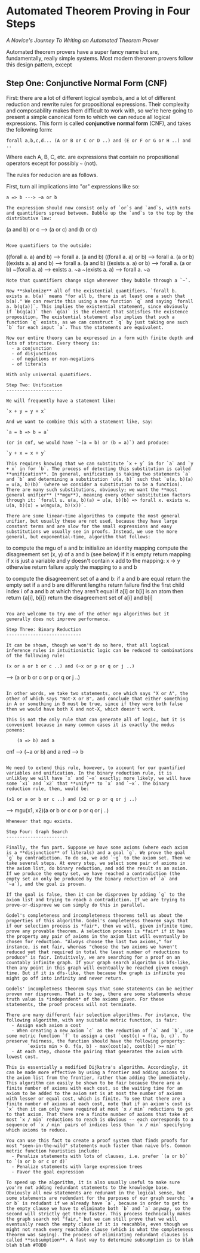 Automated Theorem Proving in Four Steps
=======================================
*A Novice's Journey To Writing an Automated Theorem Prover*

Automated theorem provers have a super fancy name but are, fundamentally, really simple systems. Most modern therorem provers follow this design pattern, except 

Step One: Conjunctive Normal Form (CNF)
---------------------------------------

First: there are a lot of different logical symbols, and a lot of different reduction and rewrite rules for propositional expressions. Their complexity and composability makes them difficult to work with, so we're here going to present a simple canonical form to which we can reduce all logical expressions. This form is called **conjunctive normal form** (CNF), and takes the following form:

```
forall a,b,c,d... (A or B or C or D ..) and (E or F or G or H ..) and ..
```

Where each A, B, C, etc. are expressions that contain no propositional operators except for possibly `~` (not).

The rules for reducion are as follows.

First, turn all implications into "or" expressions like so:
```
a => b ---> ~a or b

The expression should now consist only of `or`s and `and`s, with nots and quantifiers spread between. Bubble up the `and`s to the top by the distributive law:
```
(a and b) or c --> (a or c) and (b or c)
```

Move quantifiers to the outside:
```
((forall a. a) and b) --> forall a. (a and b)
((forall a. a) or b) --> forall a. (a or b)
((exists a. a) and b) --> forall a. (a and b)
((exists a. a) or b) --> forall a. (a or b)
~(forall a. a) --> exists a. ~a
~(exists a. a) --> forall a. ~a
```
Note that quantifiers change sign whenever they bubble through a `~`.

Now **skolemize** all of the existential quantifiers. `forall b. exists a. b(a)` means "for all b, there is at least one a such that b(a)." We can rewrite this using a new function `q` and saying `forall a. b(q(a))`. This implies the existential statement, since obviously if `b(q(a))` then `q(a)` is the element that satisfies the existence proposition. The existential statement also implies that such a function `q` exists, as we can construct `q` by just taking one such `b` for each input `a`. Thus the statements are equivalent.

Now our entire theory can be expressed in a form with finite depth and lots of structure. Every theory is:
  - a conjunction
  - of disjunctions
  - of negations or non-negations
  - of literals

With only universal quantifiers.

Step Two: Unification
---------------------

We will frequently have a statement like:

`x + y = y + x`

And we want to combine this with a statement like, say:

`a = b => b = a`

(or in cnf, we would have `~(a = b) or (b = a)`) and produce:

`y + x = x + y`

This requires knowing that we can substitute `x + y` in for `a` and `y + x` in for `b`. The process of detecting this substitution is called **unification**. In general, unification is taking two statements `a` and `b` and determining a substitution `u(a, b)` such that `u(a, b)(a) = u(a, b)(b)` (where we consider a substitution to be a function). There are many such substitutions, obviously; we want the **most general unifier** (**mgu**), meaning every other substitution factors through it: `forall u. u(a, b)(a) = u(a, b)(b) => forall x. exists w. u(a, b)(x) = w(mgu(a, b)(x))`.

There are some linear-time algorithms to compute the most general unifier, but usually these are not used, because they have large constant terms and are slow for the small expressions and easy substitutions we usually see in proofs. Instead, we use the more general, but exponential-time, algorithm that follows:

```
to compute the mgu of a and b:
    initialize an identity mapping
    compute the disagreement set (x, y) of a and b (see below)
    if it is empty return mapping
    if x is just a variable and y doesn't contain x
        add to the mapping: x -> y
    otherwise
        return failure
    apply the mapping to a and b

to compute the disagreement set of a and b:
    if a and b are equal return the empty set
    if a and b are different lengths return failure
    find the first child index i of a and b at which they aren't equal
    if a[i] or b[i] is an atom then return {a[i], b[i]}
    return the disagreement set of a[i] and b[i]
```

You are welcome to try one of the other mgu algorithms but it generally does not improve performance.

Step Three: Binary Reduction
----------------------------

It can be shown, though we won't do so here, that all logical inference rules in intuitionistic logic can be reduced to combinations of the following rule:

```
    (x or a or b or c ..) and (~x or p or q or j ..)
--> (a or b or c or p or q or j ..)
```

In other words, we take two statements, one which says "X or A", the other of which says "Not-X or B", and conclude that either something in A or something in B must be true, since if they were both false then we would have both X and not-X, which doesn't work.

This is not the only rule that can generate all of logic, but it is convenient because in many common cases it is exactly the modus ponens:

```
        (a => b) and a
cnf --> (~a or b) and a
red --> b
```

We need to extend this rule, however, to account for our quantified variables and unification. In the binary reduction rule, it is unlikley we will have `x` and `~x` exactly; more likely, we will have some `x1` and `x2` that **unify** to `x` and `~x`. The binary reduction rule, then, would be:
```
    (x1 or a or b or c ..) and (x2 or p or q or j ..)
--> mgu(x1, x2)(a or b or c or p or q or j ..)
```
Whenever that mgu exists.

Step Four: Graph Search
-----------------------

Finally, the fun part. Suppose we have some axioms (where each axiom is a **disjunction** of literals) and a goal `g`. We prove the goal `g` by contradiction. To do so, we add `~g` to the axiom set. Then we take several steps. At every step, we select some pair of axioms in the axiom list, do binary reduction, and add the result as an axiom. If we produce the empty set, we have reached a contradiction (the empty set an only be produced by the binary reduction of `a` and `~a`), and the goal is proven.

If the goal is false, then it can be disproven by adding `g` to the axiom list and trying to reach a contradiction. If we are trying to prove-or-disprove we can simply do this in parallel.

Godel's completeness and incompleteness theorems tell us about the properties of this algorithm. Godel's completeness theorem says that if our selection process is *fair*, then we will, given infinite time, prove any provable theorem. A selection process is *fair* if it has the property any pair of axioms in the axiom list will eventually be chosen for reduction. "Always choose the last two axioms," for instance, is not fair, whereas "choose the two axioms we haven't reduced yet that required in total the least number of reductions to produce" is fair. Intuitively, we are searching for a proof on an countably infinite graph. If your graph search algorithm is bfs-like, then any point in this graph will eventually be reached given enough time. But if it is dfs-like, then because the graph is infinite you might go off into infinity and never return.

Godels' incompletness theorem says that some statements can be neither proven nor disproven. That is to say, there are some statements whose truth value is *independent* of the axioms given. For these statements, the proof process will not terminate.

There are many different fair selection algorithms. For instance, the following algorithm, with any suitable metric function, is fair:
  - Assign each axiom a cost
  - When creating a new axiom `c` as the reduction of `a` and `b`, use some metric function `f` to assign a cost `cost(c) = f(a, b, c)`. To preserve fairness, the function should have the following property:
        `exists min > 0. f(a, b) - max(cost(a), cost(b)) >= min`
  - At each step, choose the pairing that generates the axiom with lowest cost.

This is essentially a modified Dijkstra's algorithm. Accordingly, it can be made more effective by using a frontier and adding axioms to the axiom list from the frontier, rather than adding the immediately. This algorithm can easily be shown to be fair because there are a finite number of axioms with each cost, so the waiting time for an axiom to be added to the axiom set is at most the number of axioms with lesser or equal cost, which is finite. To see that there are a finite number of axioms at each cost, note that if an axiom's cost is `x` then it can only have required at most `x / min` reductions to get to that axiom. That there are a finite number of axioms that take at most `x / min` reductions to reach is obvious -- each corresponds to a sequence of `x / min` pairs of indices less than `x / min` specifying which axioms to reduce.

You can use this fact to create a proof system that finds proofs for most "seen-in-the-wild" statements much faster than naive bfs. Common metric function heuristics include:
  - Penalize statements with lots of clauses, i.e. prefer `(a or b)` to `(a or b or c or d)`
  - Penalize statements with large expression trees
  - Favor the goal expression

To speed up the algorithm, it is also usually useful to make sure you're not adding redundant statements to the knowledge base. Obviously all new statements are redunant in the logical sense, but some statements are redundant for the purposes of our graph search; `a or b` is redudant if we already have `a`, because in order to get to the empty clause we have to eliminate both `b` and `a` anyway, so the second will strictly get there faster. This process technically makes the graph search not "fair," but we can still prove that we will eventually reach the empty clause if it is reacahble, even though we might not reach every reachable clause (which is what the completeness theorem was saying). The process of eliminating redundant clauses is called **subsumption**. A fast way to determine subsumption is to blah blah blah #TODO
